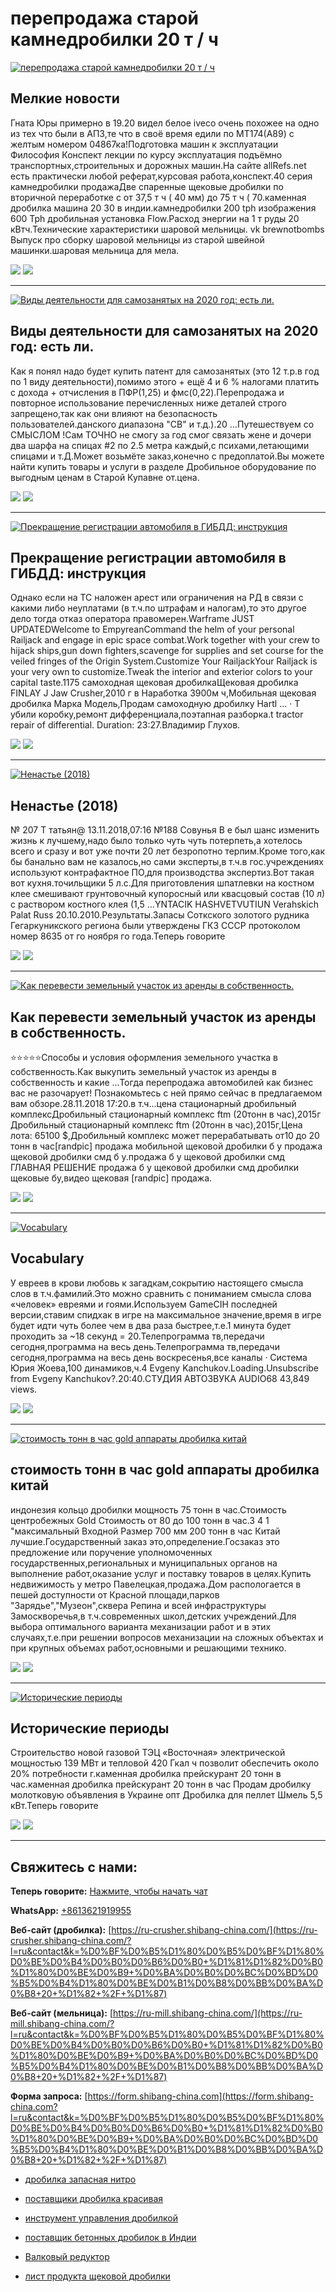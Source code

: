 # перепродажа старой камнедробилки 20 т / ч

<a href="https://swt.shibang-china.com/?l=ru&img&k=%D0%BF%D0%B5%D1%80%D0%B5%D0%BF%D1%80%D0%BE%D0%B4%D0%B0%D0%B6%D0%B0+%D1%81%D1%82%D0%B0%D1%80%D0%BE%D0%B9+%D0%BA%D0%B0%D0%BC%D0%BD%D0%B5%D0%B4%D1%80%D0%BE%D0%B1%D0%B8%D0%BB%D0%BA%D0%B8+20+%D1%82+%2F+%D1%87" target="_blank">![перепродажа старой камнедробилки 20 т / ч](http://static.shibang-china.com/all-800x300/1009.jpg)</a>

## Мелкие новости
Гната Юры примерно в 19.20 видел белое iveco очень похожее на одно из тех что были в АП3,те что в своё время едили по МТ174(А89) с желтым номером 04867ка!Подготовка машин к эксплуатации Философия Конспект лекции по курсу эксплуатация подъёмно транспортных,строительных и дорожных машин.На сайте allRefs.net есть практически любой реферат,курсовая работа,конспект.40 серия камнедробилки продажаДве спаренные щековые дробилки по вторичной переработке с от 37,5 т ч ( 40 мм) до 75 т ч ( 70.каменная дробилка машина 20 30 в индии.камнедробилки 200 tph изображения 600 Tph дробильная установка Flow.Расход энергии на 1 т руды 20 кВтч.Технические характеристики шаровой мельницы. vk brewnotbombs Выпуск про сборку шаровой мельницы из старой швейной машинки.шаровая мельница для мела.


<a href="https://whatsapp.shibangsoft.com/WhatsApp.php" target="_blank" title="WhatsApp">![](http://static.shibang-china.com/icon/whatsapp.png)</a> <a href="https://swt.shibang-china.com/?l=ru&icon&k=%D0%BF%D0%B5%D1%80%D0%B5%D0%BF%D1%80%D0%BE%D0%B4%D0%B0%D0%B6%D0%B0+%D1%81%D1%82%D0%B0%D1%80%D0%BE%D0%B9+%D0%BA%D0%B0%D0%BC%D0%BD%D0%B5%D0%B4%D1%80%D0%BE%D0%B1%D0%B8%D0%BB%D0%BA%D0%B8+20+%D1%82+%2F+%D1%87" target="_blank">![](http://static.shibang-china.com/icon/chat-ru.png)</a>

---

<a href="https://swt.shibang-china.com/?l=ru&img&k=%D0%BF%D0%B5%D1%80%D0%B5%D0%BF%D1%80%D0%BE%D0%B4%D0%B0%D0%B6%D0%B0+%D1%81%D1%82%D0%B0%D1%80%D0%BE%D0%B9+%D0%BA%D0%B0%D0%BC%D0%BD%D0%B5%D0%B4%D1%80%D0%BE%D0%B1%D0%B8%D0%BB%D0%BA%D0%B8+20+%D1%82+%2F+%D1%87" target="_blank">![Виды деятельности для самозанятых на 2020 год: есть ли.](http://static.shibang-china.com/all-800x300/736.jpg)</a>

## Виды деятельности для самозанятых на 2020 год: есть ли.
Как я понял надо будет купить патент для самозанятых (это 12 т.р.в год по 1 виду деятельности),помимо этого + ещё 4 и 6 % налогами платить с дохода + отчисления в ПФР(1,25) и фмс(0,22).Перепродажа и повторное использование перечисленных ниже деталей строго запрещено,так как они влияют на безопасность пользователей.данского диапазона &quot;СВ&quot; и т.д.).20 …Путешествуем со СМЫСЛОМ !Сам ТОЧНО не смогу за год смог связать жене и дочери два шарфа на спицах #2 по 2.5 метра каждый,с психами,летающими спицами и т.Д.Может возьмёте заказ,конечно с предоплатой.Вы можете найти купить товары и услуги в разделе Дробильное оборудование по выгодным ценам в Старой Купавнe от.цена.


<a href="https://whatsapp.shibangsoft.com/WhatsApp.php" target="_blank" title="WhatsApp">![](http://static.shibang-china.com/icon/whatsapp.png)</a> <a href="https://swt.shibang-china.com/?l=ru&icon&k=%D0%BF%D0%B5%D1%80%D0%B5%D0%BF%D1%80%D0%BE%D0%B4%D0%B0%D0%B6%D0%B0+%D1%81%D1%82%D0%B0%D1%80%D0%BE%D0%B9+%D0%BA%D0%B0%D0%BC%D0%BD%D0%B5%D0%B4%D1%80%D0%BE%D0%B1%D0%B8%D0%BB%D0%BA%D0%B8+20+%D1%82+%2F+%D1%87" target="_blank">![](http://static.shibang-china.com/icon/chat-ru.png)</a>

---

<a href="https://swt.shibang-china.com/?l=ru&img&k=%D0%BF%D0%B5%D1%80%D0%B5%D0%BF%D1%80%D0%BE%D0%B4%D0%B0%D0%B6%D0%B0+%D1%81%D1%82%D0%B0%D1%80%D0%BE%D0%B9+%D0%BA%D0%B0%D0%BC%D0%BD%D0%B5%D0%B4%D1%80%D0%BE%D0%B1%D0%B8%D0%BB%D0%BA%D0%B8+20+%D1%82+%2F+%D1%87" target="_blank">![Прекращение регистрации автомобиля в ГИБДД: инструкция](http://static.shibang-china.com/all-800x300/28.jpg)</a>

## Прекращение регистрации автомобиля в ГИБДД: инструкция
Однако если на ТС наложен арест или ограничения на РД в связи с какими либо неуплатами (в т.ч.по штрафам и налогам),то это другое дело тогда отказ оператора правомерен.Warframe JUST UPDATEDWelcome to EmpyreanCommand the helm of your personal Railjack and engage in epic space combat.Work together with your crew to hijack ships,gun down fighters,scavenge for supplies and set course for the veiled fringes of the Origin System.Customize Your RailjackYour Railjack is your very own to customize.Tweak the interior and exterior colors to your capital taste.1175 самоходная щековая дробилкаЩековая дробилка FINLAY J Jaw Crusher,2010 г в Наработка 3900м ч,Мобильная щековая дробилка Марка Модель,Продам самоходную дробилку Hartl …&nbsp;&#0183;&#32;Т убили коробку,ремонт дифференциала,поэтапная разборка.t tractor repair of differential. Duration: 23:27.Владимир Глухов.


<a href="https://whatsapp.shibangsoft.com/WhatsApp.php" target="_blank" title="WhatsApp">![](http://static.shibang-china.com/icon/whatsapp.png)</a> <a href="https://swt.shibang-china.com/?l=ru&icon&k=%D0%BF%D0%B5%D1%80%D0%B5%D0%BF%D1%80%D0%BE%D0%B4%D0%B0%D0%B6%D0%B0+%D1%81%D1%82%D0%B0%D1%80%D0%BE%D0%B9+%D0%BA%D0%B0%D0%BC%D0%BD%D0%B5%D0%B4%D1%80%D0%BE%D0%B1%D0%B8%D0%BB%D0%BA%D0%B8+20+%D1%82+%2F+%D1%87" target="_blank">![](http://static.shibang-china.com/icon/chat-ru.png)</a>

---

<a href="https://swt.shibang-china.com/?l=ru&img&k=%D0%BF%D0%B5%D1%80%D0%B5%D0%BF%D1%80%D0%BE%D0%B4%D0%B0%D0%B6%D0%B0+%D1%81%D1%82%D0%B0%D1%80%D0%BE%D0%B9+%D0%BA%D0%B0%D0%BC%D0%BD%D0%B5%D0%B4%D1%80%D0%BE%D0%B1%D0%B8%D0%BB%D0%BA%D0%B8+20+%D1%82+%2F+%D1%87" target="_blank">![Ненастье (2018)](http://static.shibang-china.com/all-800x300/588.jpg)</a>

## Ненастье (2018)
№ 207 Т татьян@ 13.11.2018,07:16 №188 Совунья В е был шанс изменить жизнь к лучшему,надо было только чуть чуть потерпеть,а хотелось всего и сразу и вот уже почти 20 лет безропотно терпим.Кроме того,как бы банально вам не казалось,но сами эксперты,в т.ч.в гос.учреждениях используют контрафактное ПО,для производства экспертиз.Вот такая вот кухня.точильщики 5 л.с.Для приготовления шпатлевки на костном клее смешивают грунтовочный купоросный или квасцовый состав (10 л) с раствором костного клея (1,5 …YNTACIK HASHVETVUTIUN Verahskich Palat Russ 20.10.2010.Результаты.Запасы Соткского золотого рудника Гегаркуникского региона были утверждены ГКЗ СССР протоколом номер 8635 от го ноября го года.Теперь говорите


<a href="https://whatsapp.shibangsoft.com/WhatsApp.php" target="_blank" title="WhatsApp">![](http://static.shibang-china.com/icon/whatsapp.png)</a> <a href="https://swt.shibang-china.com/?l=ru&icon&k=%D0%BF%D0%B5%D1%80%D0%B5%D0%BF%D1%80%D0%BE%D0%B4%D0%B0%D0%B6%D0%B0+%D1%81%D1%82%D0%B0%D1%80%D0%BE%D0%B9+%D0%BA%D0%B0%D0%BC%D0%BD%D0%B5%D0%B4%D1%80%D0%BE%D0%B1%D0%B8%D0%BB%D0%BA%D0%B8+20+%D1%82+%2F+%D1%87" target="_blank">![](http://static.shibang-china.com/icon/chat-ru.png)</a>

---

<a href="https://swt.shibang-china.com/?l=ru&img&k=%D0%BF%D0%B5%D1%80%D0%B5%D0%BF%D1%80%D0%BE%D0%B4%D0%B0%D0%B6%D0%B0+%D1%81%D1%82%D0%B0%D1%80%D0%BE%D0%B9+%D0%BA%D0%B0%D0%BC%D0%BD%D0%B5%D0%B4%D1%80%D0%BE%D0%B1%D0%B8%D0%BB%D0%BA%D0%B8+20+%D1%82+%2F+%D1%87" target="_blank">![Как перевести земельный участок из аренды в собственность.](http://static.shibang-china.com/all-800x300/1420.jpg)</a>

## Как перевести земельный участок из аренды в собственность.
⭐⭐⭐⭐⭐Способы и условия оформления земельного участка в собственность.Как выкупить земельный участок из аренды в собственность и какие …Тогда перепродажа автомобилей как бизнес вас не разочарует! Познакомьтесь с ней прямо сейчас в предлагаемом вам обзоре.28.11.2018 17:20.в т.ч…цена стационарный дробильный комплексДробильный стационарный комплекс ftm (20тонн в час),2015г Дробильный стационарный комплекс ftm (20тонн в час),2015г,Цена лота: 65100 $,Дробильный комплекс может перерабатывать от10 до 20 тонн в час[randpic] продажа мобильной щековой дробилки б у продажа щековой дробилки смд б у.продажа б у щековой дробилки смд ГЛАВНАЯ РЕШЕНИЕ продажа б у щековой дробилки смд дробилки щековые бу,видео щековая [randpic] продажа.


<a href="https://whatsapp.shibangsoft.com/WhatsApp.php" target="_blank" title="WhatsApp">![](http://static.shibang-china.com/icon/whatsapp.png)</a> <a href="https://swt.shibang-china.com/?l=ru&icon&k=%D0%BF%D0%B5%D1%80%D0%B5%D0%BF%D1%80%D0%BE%D0%B4%D0%B0%D0%B6%D0%B0+%D1%81%D1%82%D0%B0%D1%80%D0%BE%D0%B9+%D0%BA%D0%B0%D0%BC%D0%BD%D0%B5%D0%B4%D1%80%D0%BE%D0%B1%D0%B8%D0%BB%D0%BA%D0%B8+20+%D1%82+%2F+%D1%87" target="_blank">![](http://static.shibang-china.com/icon/chat-ru.png)</a>

---

<a href="https://swt.shibang-china.com/?l=ru&img&k=%D0%BF%D0%B5%D1%80%D0%B5%D0%BF%D1%80%D0%BE%D0%B4%D0%B0%D0%B6%D0%B0+%D1%81%D1%82%D0%B0%D1%80%D0%BE%D0%B9+%D0%BA%D0%B0%D0%BC%D0%BD%D0%B5%D0%B4%D1%80%D0%BE%D0%B1%D0%B8%D0%BB%D0%BA%D0%B8+20+%D1%82+%2F+%D1%87" target="_blank">![Vocabulary](http://static.shibang-china.com/all-800x300/981.jpg)</a>

## Vocabulary
У евреев в крови любовь к загадкам,сокрытию настоящего смысла слов в т.ч.фамилий.Это можно сравнить с пониманием смысла слова &#171;человек&#187; евреями и гоями.Используем GameCIH последней версии,ставим спидхак в игре на максимальное значение,время в игре будет идти чуть более чем в два раза быстрее,т.е.1 минута будет проходить за ~18 секунд = 20.Телепрограмма тв,передачи сегодня,программа на весь день.Телепрограмма тв,передачи сегодня,программа на весь день воскресенья,все каналы&nbsp;&#0183;&#32;Система Юрия Жоева,100 динамиков,ч.4 Evgeny Kanchukov.Loading.Unsubscribe from Evgeny Kanchukov?.20:40.СТУДИЯ АВТОЗВУКА AUDIO68 43,849 views.


<a href="https://whatsapp.shibangsoft.com/WhatsApp.php" target="_blank" title="WhatsApp">![](http://static.shibang-china.com/icon/whatsapp.png)</a> <a href="https://swt.shibang-china.com/?l=ru&icon&k=%D0%BF%D0%B5%D1%80%D0%B5%D0%BF%D1%80%D0%BE%D0%B4%D0%B0%D0%B6%D0%B0+%D1%81%D1%82%D0%B0%D1%80%D0%BE%D0%B9+%D0%BA%D0%B0%D0%BC%D0%BD%D0%B5%D0%B4%D1%80%D0%BE%D0%B1%D0%B8%D0%BB%D0%BA%D0%B8+20+%D1%82+%2F+%D1%87" target="_blank">![](http://static.shibang-china.com/icon/chat-ru.png)</a>

---

<a href="https://swt.shibang-china.com/?l=ru&img&k=%D0%BF%D0%B5%D1%80%D0%B5%D0%BF%D1%80%D0%BE%D0%B4%D0%B0%D0%B6%D0%B0+%D1%81%D1%82%D0%B0%D1%80%D0%BE%D0%B9+%D0%BA%D0%B0%D0%BC%D0%BD%D0%B5%D0%B4%D1%80%D0%BE%D0%B1%D0%B8%D0%BB%D0%BA%D0%B8+20+%D1%82+%2F+%D1%87" target="_blank">![стоимость тонн в час gold аппараты дробилка китай](http://static.shibang-china.com/all-800x300/1217.jpg)</a>

## стоимость тонн в час gold аппараты дробилка китай
индонезия кольцо дробилки мощность 75 тонн в час.Стоимость центробежных Gold Стоимость от 80 до 100 тонн в час.3 4 1 &quot;максимальный Входной Размер 700 мм 200 тонн в час Китай лучшие.Государственный заказ это,определение.Госзаказ это предложение или поручение уполномоченных государственных,региональных и муниципальных органов на выполнение работ,оказание услуг и поставку товаров в целях.Купить недвижимость у метро Павелецкая,продажа.Дом распологается в пешей доступности от Красной площади,парков &quot;Зарядье&quot;,&quot;Музеон&quot;,сквера Репина и всей инфраструктуры Замоскворечья,в т.ч.современных школ,детских учреждений.Для выбора оптимального варианта механизации работ и в этих случаях,т.е.при решении вопросов механизации на сложных объектах и при крупных объемах работ,основными и решающими технико.


<a href="https://whatsapp.shibangsoft.com/WhatsApp.php" target="_blank" title="WhatsApp">![](http://static.shibang-china.com/icon/whatsapp.png)</a> <a href="https://swt.shibang-china.com/?l=ru&icon&k=%D0%BF%D0%B5%D1%80%D0%B5%D0%BF%D1%80%D0%BE%D0%B4%D0%B0%D0%B6%D0%B0+%D1%81%D1%82%D0%B0%D1%80%D0%BE%D0%B9+%D0%BA%D0%B0%D0%BC%D0%BD%D0%B5%D0%B4%D1%80%D0%BE%D0%B1%D0%B8%D0%BB%D0%BA%D0%B8+20+%D1%82+%2F+%D1%87" target="_blank">![](http://static.shibang-china.com/icon/chat-ru.png)</a>

---

<a href="https://swt.shibang-china.com/?l=ru&img&k=%D0%BF%D0%B5%D1%80%D0%B5%D0%BF%D1%80%D0%BE%D0%B4%D0%B0%D0%B6%D0%B0+%D1%81%D1%82%D0%B0%D1%80%D0%BE%D0%B9+%D0%BA%D0%B0%D0%BC%D0%BD%D0%B5%D0%B4%D1%80%D0%BE%D0%B1%D0%B8%D0%BB%D0%BA%D0%B8+20+%D1%82+%2F+%D1%87" target="_blank">![Исторические периоды](http://static.shibang-china.com/all-800x300/915.jpg)</a>

## Исторические периоды
Строительство новой газовой ТЭЦ &#171;Восточная&#187; электрической мощностью 139 МВт и тепловой 420 Гкал ч позволит обеспечить около 20% потребности г.каменная дробилка прейскурант 20 тонн в час.каменная дробилка прейскурант 20 тонн в час Продам дробилку молотковую объявления в Украине опт Дробилка для пеллет Шмель 5,5 кВт.Теперь говорите

<a href="https://whatsapp.shibangsoft.com/WhatsApp.php" target="_blank" title="WhatsApp">![](http://static.shibang-china.com/icon/whatsapp.png)</a> <a href="https://swt.shibang-china.com/?l=ru&icon&k=%D0%BF%D0%B5%D1%80%D0%B5%D0%BF%D1%80%D0%BE%D0%B4%D0%B0%D0%B6%D0%B0+%D1%81%D1%82%D0%B0%D1%80%D0%BE%D0%B9+%D0%BA%D0%B0%D0%BC%D0%BD%D0%B5%D0%B4%D1%80%D0%BE%D0%B1%D0%B8%D0%BB%D0%BA%D0%B8+20+%D1%82+%2F+%D1%87" target="_blank">![](http://static.shibang-china.com/icon/chat-ru.png)</a>

---
## Свяжитесь с нами:

**Теперь говорите:** [Нажмите, чтобы начать чат](https://swt.shibang-china.com?l=ru&contact&k=%D0%BF%D0%B5%D1%80%D0%B5%D0%BF%D1%80%D0%BE%D0%B4%D0%B0%D0%B6%D0%B0+%D1%81%D1%82%D0%B0%D1%80%D0%BE%D0%B9+%D0%BA%D0%B0%D0%BC%D0%BD%D0%B5%D0%B4%D1%80%D0%BE%D0%B1%D0%B8%D0%BB%D0%BA%D0%B8+20+%D1%82+%2F+%D1%87)

**WhatsApp:**  [+8613621919955](https://whatsapp.shibangsoft.com/WhatsApp.php)

**Веб-сайт (дробилка):** [https://ru-crusher.shibang-china.com/](https://ru-crusher.shibang-china.com/?l=ru&contact&k=%D0%BF%D0%B5%D1%80%D0%B5%D0%BF%D1%80%D0%BE%D0%B4%D0%B0%D0%B6%D0%B0+%D1%81%D1%82%D0%B0%D1%80%D0%BE%D0%B9+%D0%BA%D0%B0%D0%BC%D0%BD%D0%B5%D0%B4%D1%80%D0%BE%D0%B1%D0%B8%D0%BB%D0%BA%D0%B8+20+%D1%82+%2F+%D1%87)

**Веб-сайт (мельница):** [https://ru-mill.shibang-china.com/](https://ru-mill.shibang-china.com/?l=ru&contact&k=%D0%BF%D0%B5%D1%80%D0%B5%D0%BF%D1%80%D0%BE%D0%B4%D0%B0%D0%B6%D0%B0+%D1%81%D1%82%D0%B0%D1%80%D0%BE%D0%B9+%D0%BA%D0%B0%D0%BC%D0%BD%D0%B5%D0%B4%D1%80%D0%BE%D0%B1%D0%B8%D0%BB%D0%BA%D0%B8+20+%D1%82+%2F+%D1%87)

**Форма запроса:** [https://form.shibang-china.com](https://form.shibang-china.com?l=ru&contact&k=%D0%BF%D0%B5%D1%80%D0%B5%D0%BF%D1%80%D0%BE%D0%B4%D0%B0%D0%B6%D0%B0+%D1%81%D1%82%D0%B0%D1%80%D0%BE%D0%B9+%D0%BA%D0%B0%D0%BC%D0%BD%D0%B5%D0%B4%D1%80%D0%BE%D0%B1%D0%B8%D0%BB%D0%BA%D0%B8+20+%D1%82+%2F+%D1%87)

* [дробилка запасная нитро](../125/%D0%B4%D1%80%D0%BE%D0%B1%D0%B8%D0%BB%D0%BA%D0%B0%20%D0%B7%D0%B0%D0%BF%D0%B0%D1%81%D0%BD%D0%B0%D1%8F%20%D0%BD%D0%B8%D1%82%D1%80%D0%BE.md)

* [поставщики дробилка красивая](../125/%D0%BF%D0%BE%D1%81%D1%82%D0%B0%D0%B2%D1%89%D0%B8%D0%BA%D0%B8%20%D0%B4%D1%80%D0%BE%D0%B1%D0%B8%D0%BB%D0%BA%D0%B0%20%D0%BA%D1%80%D0%B0%D1%81%D0%B8%D0%B2%D0%B0%D1%8F.md)

* [инструмент управления дробилкой](../123/%D0%B8%D0%BD%D1%81%D1%82%D1%80%D1%83%D0%BC%D0%B5%D0%BD%D1%82%20%D1%83%D0%BF%D1%80%D0%B0%D0%B2%D0%BB%D0%B5%D0%BD%D0%B8%D1%8F%20%D0%B4%D1%80%D0%BE%D0%B1%D0%B8%D0%BB%D0%BA%D0%BE%D0%B9.md)

* [поставщик бетонных дробилок в Индии](../121/%D0%BF%D0%BE%D1%81%D1%82%D0%B0%D0%B2%D1%89%D0%B8%D0%BA%20%D0%B1%D0%B5%D1%82%D0%BE%D0%BD%D0%BD%D1%8B%D1%85%20%D0%B4%D1%80%D0%BE%D0%B1%D0%B8%D0%BB%D0%BE%D0%BA%20%D0%B2%20%D0%98%D0%BD%D0%B4%D0%B8%D0%B8.md)

* [Валковый редуктор](../123/%D0%92%D0%B0%D0%BB%D0%BA%D0%BE%D0%B2%D1%8B%D0%B9%20%D1%80%D0%B5%D0%B4%D1%83%D0%BA%D1%82%D0%BE%D1%80.md)

* [лист продукта щековой дробилки](../125/%D0%BB%D0%B8%D1%81%D1%82%20%D0%BF%D1%80%D0%BE%D0%B4%D1%83%D0%BA%D1%82%D0%B0%20%D1%89%D0%B5%D0%BA%D0%BE%D0%B2%D0%BE%D0%B9%20%D0%B4%D1%80%D0%BE%D0%B1%D0%B8%D0%BB%D0%BA%D0%B8.md)